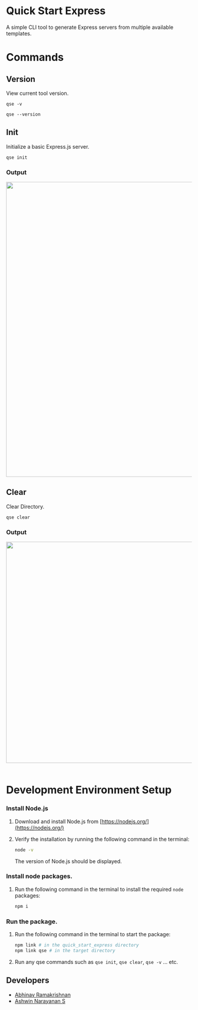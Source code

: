 # Quick Start Express

A simple CLI tool to generate Express servers from multiple available templates.

# Commands

## Version

View current tool version.

```
qse -v
```

```
qse --version
```

## Init

Initialize a basic Express.js server.

```
qse init
```

### Output

<div align="center">
   <img src="https://github.com/user-attachments/assets/7e246ad7-add4-479a-9970-e3d79e8480ac" width="800px"/>
</div>

## Clear

Clear Directory.

```
qse clear
```

### Output

<div align="center">
   <img src="https://github.com/user-attachments/assets/f886fc9f-7378-4904-8177-e7c0842becb6" width=600px"/>
</div>

<br>
                                                                                                         
# Development Environment Setup

### Install Node.js

1. Download and install Node.js from [https://nodejs.org/](https://nodejs.org/)
2. Verify the installation by running the following command in the terminal:

   ```bash
   node -v
   ```

   The version of Node.js should be displayed.

### Install node packages.

1. Run the following command in the terminal to install the required `node` packages:

   ```bash
   npm i
   ```

### Run the package.

1. Run the following command in the terminal to start the package:

   ```bash
   npm link # in the quick_start_express directory
   npm link qse # in the target directory
   ```

2. Run any qse commands such as `qse init`, `qse clear`, `qse -v` ... etc.

## Developers

- [Abhinav Ramakrishnan](https://github.com/Abhinav-ark)
- [Ashwin Narayanan S](https://ashrockzzz2003.github.io/portfolio)
